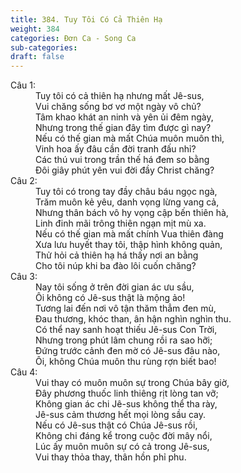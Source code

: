 ```yaml
---
title: 384. Tuy Tôi Có Cả Thiên Hạ
weight: 384
categories: Đơn Ca - Song Ca
sub-categories: 
draft: false
---
```

<dl><dt>Câu 1:</dt><dd data-verse="1">Tuy tôi có cả thiên hạ nhưng mất Jê-sus, <br/>Vui chăng sống bơ vơ một ngày vô chủ? <br/>Tâm khao khát an ninh và yên ủi đêm ngày, <br/>Nhưng trong thế gian đây tìm được gì nay? <br/>Nếu có thế gian mà mất Chúa muôn muôn thì, <br/>Vinh hoa ấy đâu cần đời tranh đấu nhỉ? <br/>Các thú vui trong trần thế há đem so bằng <br/>Đôi giây phút yên vui đời đầy Christ chăng? </dd><dt>Câu 2:</dt><dd data-verse="2">Tuy tôi có trong tay đầy châu báu ngọc ngà, <br/>Trăm muôn kẻ yêu, danh vọng lừng vang cả, <br/>Nhưng thân bách vô hy vọng cập bến thiên hà, <br/>Linh đinh mãi trông thiên ngạn mịt mù xa. <br/>Nếu có thế gian mà mất chính Vua thiên đàng <br/>Xưa lưu huyết thay tôi, thập hình không quản, <br/>Thử hỏi cả thiên hạ há thấy nơi an bằng <br/>Cho tôi núp khi ba đào lôi cuốn chăng? </dd><dt>Câu 3:</dt><dd data-verse="3">Nay tôi sống ở trên đời gian ác ưu sầu, <br/>Ôi không có Jê-sus thật là mộng ảo! <br/>Tương lai đến nơi vô tận thăm thẳm đen mù, <br/>Đau thương, khóc than, ân hận nghìn nghìn thu. <br/>Có thể nay sanh hoạt thiếu Jê-sus Con Trời, <br/>Nhưng trong phút lâm chung rồi ra sao hỡi; <br/>Đứng trước cảnh đen mờ có Jê-sus đâu nào, <br/>Ôi, không Chúa muôn thu rùng rợn biết bao! </dd><dt>Câu 4:</dt><dd data-verse="4">Vui thay có muôn muôn sự trong Chúa bây giờ, <br/>Đây phương thuốc linh thiêng rịt lòng tan vỡ; <br/>Không gian ác chi Jê-sus không thể tha rày, <br/>Jê-sus cảm thương hết mọi lòng sầu cay. <br/>Nếu có Jê-sus thật có Chúa Jê-sus rồi, <br/>Không chi đáng kể trong cuộc đời mây nổi, <br/>Lúc ấy muôn muôn sự có cả trong Jê-sus, <br/>Vui thay thỏa thay, thân hồn phỉ phu. </dd></dl>